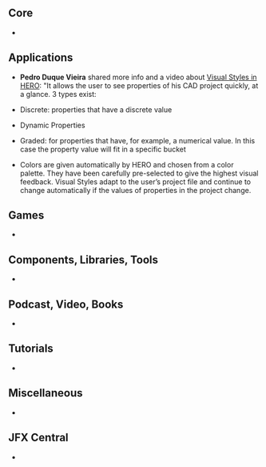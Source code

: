 ## Core

* 

## Applications

* **Pedro Duque Vieira** shared more info and a video about [Visual Styles in HERO](https://twitter.com/P_Duke/status/1713901762027905025): "It allows the user to see properties of his CAD project quickly, at a glance. 3 types exist:

- Discrete: properties that have a discrete value
- Dynamic Properties
- Graded: for properties that have, for example, a numerical value. In this case the property value will fit in a specific bucket

- Colors are given automatically by HERO and chosen from a color palette. They have been carefully pre-selected to give the highest visual feedback. Visual Styles adapt to the user’s project file and continue to change automatically if the values of properties in the project change.

## Games

* 

## Components, Libraries, Tools

*

## Podcast, Video, Books

*

## Tutorials

*

## Miscellaneous

*

## JFX Central

* 
